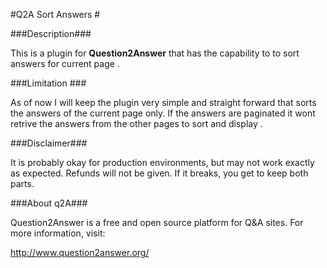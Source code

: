 #Q2A Sort Answers #

###Description###

This is a plugin for **Question2Answer** that has the capability to to sort answers for current page . 

###Limitation ###

As of now I will keep the plugin very simple and straight forward that sorts the answers of the current page only. If the answers are paginated it wont retrive the answers from the other pages to sort and display . 

###Disclaimer###

It is probably okay for production environments, but may not work exactly as expected.  Refunds will not be given.  If it breaks, you get to keep both parts.

###About q2A###

Question2Answer is a free and open source platform for Q&A sites. For more information, visit:

http://www.question2answer.org/

